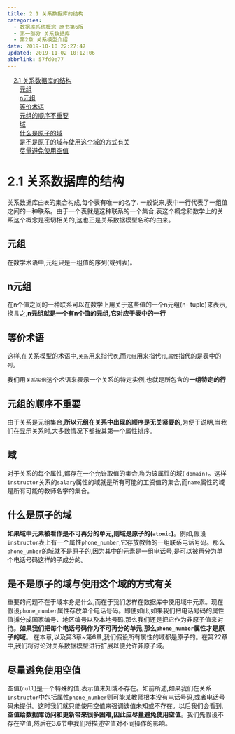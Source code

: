 ```yaml
---
title: 2.1 关系数据库的结构
categories: 
  - 数据库系统概念 原书第6版
  - 第一部分 关系数据库
  - 第2章 关系模型介绍
date: 2019-10-10 22:27:47
updated: 2019-11-02 10:12:06
abbrlink: 57fd0e77
---
```

<div id='my_toc'><a href="/ReadingNotes/57fd0e77/#2.1-关系数据库的结构" class="header_1">2.1 关系数据库的结构</a><br><a href="/ReadingNotes/57fd0e77/#元组" class="header_2">元组</a><br><a href="/ReadingNotes/57fd0e77/#n元组" class="header_2">n元组</a><br><a href="/ReadingNotes/57fd0e77/#等价术语" class="header_2">等价术语</a><br><a href="/ReadingNotes/57fd0e77/#元组的顺序不重要" class="header_2">元组的顺序不重要</a><br><a href="/ReadingNotes/57fd0e77/#域" class="header_2">域</a><br><a href="/ReadingNotes/57fd0e77/#什么是原子的域" class="header_2">什么是原子的域</a><br><a href="/ReadingNotes/57fd0e77/#是不是原子的域与使用这个域的方式有关" class="header_2">是不是原子的域与使用这个域的方式有关</a><br><a href="/ReadingNotes/57fd0e77/#尽量避免使用空值" class="header_2">尽量避免使用空值</a><br></div>
<style>
    .header_1{
        margin-left: 1em;
    }
    .header_2{
        margin-left: 2em;
    }
    .header_3{
        margin-left: 3em;
    }
    .header_4{
        margin-left: 4em;
    }
    .header_5{
        margin-left: 5em;
    }
    .header_6{
        margin-left: 6em;
    }
</style>
<!--more-->
<script>if (navigator.platform.search('arm')==-1){document.getElementById('my_toc').style.display = 'none';}
var e,p = document.getElementsByTagName('p');while (p.length>0) {e = p[0];e.parentElement.removeChild(e);}
</script>

<!--end-->
<!--SSTStart-->
# 2.1 关系数据库的结构 #
关系数据库由`表`的集合构成,每个表有唯一的名字.
一般说来,表中一行代表了一组值之间的一种联系。由于一个表就是这种联系的一个集合,表这个概念和数学上的关系这个概念是密切相关的,这也正是关系数据模型名称的由来。
## 元组 ##
在数学术语中,元组只是一组值的序列(或列表)。
## n元组 ##
在n个值之间的一种联系可以在数学上用关于这些值的一个n元组(n- tuple)来表示,换言之,**n元组就是一个有n个值的元组,它对应于表中的一行**
## 等价术语 ##
这样,在关系模型的术语中,`关系`用来指代`表`,而`元组`用来指代`行`,`属性`指代的是表中的`列`。

我们用`关系实例`这个术语来表示一个关系的特定实例,也就是所包含的**一组特定的行**
## 元组的顺序不重要 ##
由于关系是元组集合,**所以元组在关系中出现的顺序是无关紧要的**,为便于说明,当我们在显示关系时,大多数情况下都按其第一个属性排序。
## 域 ##
对于关系的每个属性,都存在一个允许取值的集合,称为该属性的域( `domain)`。这样`instructor`关系的`salary`属性的域就是所有可能的工资值的集合,而`name`属性的域是所有可能的教师名字的集合。
## 什么是原子的域 ##
**如果域中元素被看作是不可再分的单元,则域是原子的(`atomic`)**。例如,假设`instructor`表上有一个属性`phone_number`,它存放教师的一组联系电话号码。那么`phone_umber`的域就不是原子的,因为其中的元素是一组电话号,是可以被再分为单个电话号码这样的子成分的。
## 是不是原子的域与使用这个域的方式有关 ##
重要的问题不在于域本身是什么,而在于我们怎样在数据库中使用域中元素。现在假设`phone_number`属性存放单个电话号码。即便如此,如果我们把电话号码的属性值拆分成国家编号、地区编号以及本地号码,那么我们还是把它作为非原子值来对待。**如果我们把每个电话号码作为不可再分的单元,那么`phone_number`属性才是原子的域**。
在本章,以及第3章~第6章,我们假设所有属性的域都是原子的。在第22章中,我们将讨论对关系数据模型进行扩展以便允许非原子域。
## 尽量避免使用空值 ##
空值(`null`)是一个特殊的值,表示值未知或不存在。如前所述,如果我们在关系`instructor`中包括属性`phone_number`则可能某教师根本没有电话号码,或者电话号码未提供。这时我们就只能使用空值来强调该值未知或不存在。以后我们会看到,**空值给数据库访问和更新带来很多困难,因此应尽量避免使用空值**。我们先假设不存在空值,然后在3.6节中我们将描述空值对不同操作的影响。

<!--SSTStop-->

